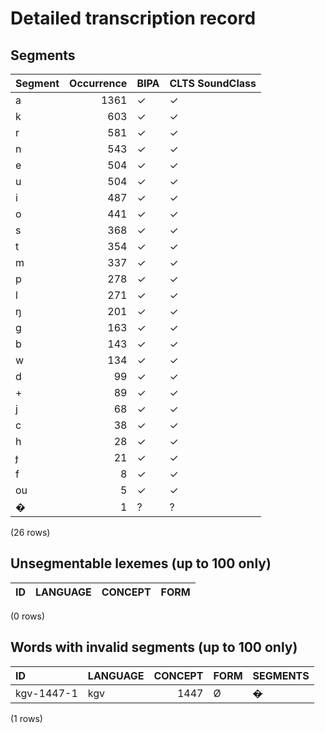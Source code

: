 
# Detailed transcription record

## Segments

| Segment | Occurrence | BIPA | CLTS SoundClass |
|:----------|-------------:|:-------|:------------------|
| a | 1361 | ✓ | ✓ |
| k | 603 | ✓ | ✓ |
| r | 581 | ✓ | ✓ |
| n | 543 | ✓ | ✓ |
| e | 504 | ✓ | ✓ |
| u | 504 | ✓ | ✓ |
| i | 487 | ✓ | ✓ |
| o | 441 | ✓ | ✓ |
| s | 368 | ✓ | ✓ |
| t | 354 | ✓ | ✓ |
| m | 337 | ✓ | ✓ |
| p | 278 | ✓ | ✓ |
| l | 271 | ✓ | ✓ |
| ŋ | 201 | ✓ | ✓ |
| g | 163 | ✓ | ✓ |
| b | 143 | ✓ | ✓ |
| w | 134 | ✓ | ✓ |
| d | 99 | ✓ | ✓ |
| + | 89 | ✓ | ✓ |
| j | 68 | ✓ | ✓ |
| c | 38 | ✓ | ✓ |
| h | 28 | ✓ | ✓ |
| ɟ | 21 | ✓ | ✓ |
| f | 8 | ✓ | ✓ |
| ou | 5 | ✓ | ✓ |
| � | 1 | ? | ? |

(26 rows)



## Unsegmentable lexemes (up to 100 only)

| ID | LANGUAGE | CONCEPT | FORM |
|------|------------|-----------|--------|

(0 rows)



## Words with invalid segments (up to 100 only)

| ID | LANGUAGE | CONCEPT | FORM | SEGMENTS |
|:-----------|:-----------|----------:|:-------|:-----------|
| kgv-1447-1 | kgv | 1447 | Ø | <s> � </s> |

(1 rows)


